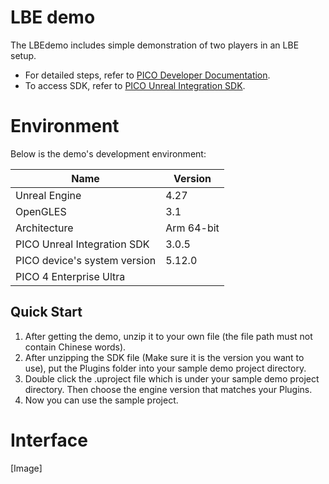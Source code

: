 # LBE demo

The LBEdemo includes simple demonstration of two players in an LBE setup.

- For detailed steps, refer to [PICO Developer Documentation](https://developer-global.pico-interactive.com/document/unreal).
- To access SDK, refer to [PICO Unreal Integration SDK](https://developer-global.pico-interactive.com/resources/#sdk).

# Environment
Below is the demo's development environment:

| Name  | Version    |
| ----  |  ----      |
| Unreal Engine | 4.27 |
| OpenGLES  | 3.1 |
| Architecture  |Arm 64-bit |
| PICO Unreal Integration SDK | 3.0.5 |
| PICO device's system version | 5.12.0 |
| PICO 4 Enterprise Ultra |


## Quick Start
1. After getting the demo, unzip it to your own file (the file path must not contain Chinese words).
2. After unzipping the SDK file (Make sure it is the version you want to use), put the Plugins folder into your sample demo project directory.
3. Double click the .uproject file which is under your sample demo project directory. Then choose the engine version that matches your Plugins.
4. Now you can use the sample project.

# Interface
[Image]

